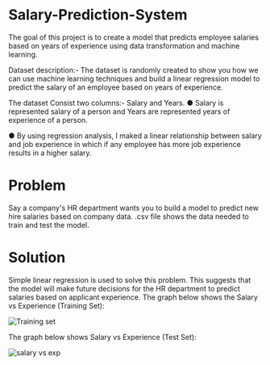 # Salary-Prediction-System
The goal of this project is to create a model that predicts employee salaries based on years of experience using data transformation and machine learning.

Dataset description:- The dataset is randomly created to show you how we can use machine learning techniques and build a linear regression model to predict the salary of an employee based on years of experience.

The dataset Consist two columns:- Salary and Years.
● Salary is represented salary of a person and Years are represented years of experience of a person.

● By using regression analysis, I maked a linear relationship between salary and job experience in which if any employee has more job experience results in a higher salary.
# Problem
Say a company's HR department wants you to build a model to predict new hire salaries based on company data. .csv file shows the data needed to train and test the model.

# Solution


Simple linear regression is used to solve this problem. This suggests that the model will make future decisions for the HR department to predict salaries based on applicant experience.
The graph below shows the Salary vs Experience (Training Set):

![Training set](https://github.com/amanydv6393/Salary-Prediction-System/assets/116442031/184872eb-5f24-49a0-89be-2914361e3923)

The graph below shows Salary vs Experience (Test Set):


![salary vs exp](https://github.com/amanydv6393/Salary-Prediction-System/assets/116442031/6e0e7f90-7b02-435f-8b3c-d070b9db0f2c)
